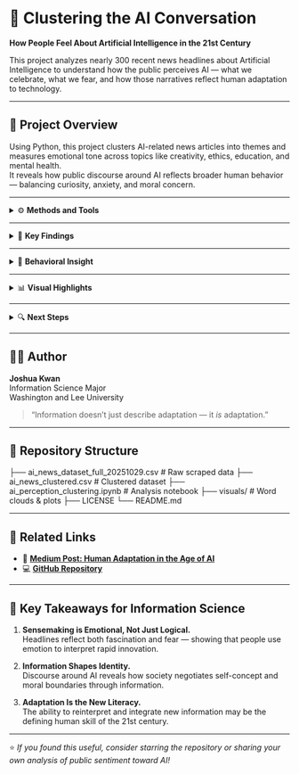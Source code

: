 # 🧠 Clustering the AI Conversation  
**How People Feel About Artificial Intelligence in the 21st Century**

This project analyzes nearly 300 recent news headlines about Artificial Intelligence to understand how the public perceives AI — what we celebrate, what we fear, and how those narratives reflect human adaptation to technology.

---

## 📂 Project Overview
Using Python, this project clusters AI-related news articles into themes and measures emotional tone across topics like creativity, ethics, education, and mental health.  
It reveals how public discourse around AI reflects broader human behavior — balancing curiosity, anxiety, and moral concern.

---

<details>
<summary>⚙️ <b>Methods and Tools</b></summary>

**Libraries Used**
- `pandas`, `numpy`
- `scikit-learn` (KMeans, PCA)
- `TextBlob` (sentiment analysis)
- `GoogleNews` (data collection)
- `matplotlib`, `wordcloud`

**Pipeline**
1. Collected AI-related headlines using the Google News API  
2. Cleaned and preprocessed the dataset  
3. Transformed text into TF-IDF vectors  
4. Clustered headlines using **K-Means (k=9)**  
5. Visualized clusters and top keywords with **word clouds and PCA**  
6. Performed sentiment analysis to interpret public tone (*positive → negative*)  

</details>

---

<details>
<summary>🧩 <b>Key Findings</b></summary>

| Cluster | Theme | Average Tone (–1 → +1) |
|----------|--------|------------------------|
| Creative Tools & Platforms | +0.31 |
| AI & Cognition | +0.26 |
| AI Ethics in Education | +0.10 |
| AI Governance & Policy | +0.06 |
| AI in Education | –0.02 |
| ChatGPT & Societal Impact | –0.07 |
| AI & Mental Health | –0.07 |
| AI & Global Economy | –0.38 |

- **Positive clusters** reflect fascination, creativity, and empowerment  
- **Negative clusters** show anxiety about economy, mental health, and loss of control  
- This duality mirrors a human *“wonder vs. worry”* mindset — curiosity toward progress, caution toward consequence  

</details>

---

<details>
<summary>🧭 <b>Behavioral Insight</b></summary>

From an **Information Science** perspective, this dataset captures *sensemaking in motion*.  
Humans use information — like news stories — to negotiate identity and emotion during periods of rapid change.  

> “We embrace technology that empowers us, and resist technology that defines us.”  

- Positive clusters represent **assimilation** (fitting AI into existing frameworks)  
- Negative clusters represent **accommodation** (rewriting frameworks to restore balance)  
- Together, they map how humans emotionally adapt to technological acceleration  

</details>

---

<details>
<summary>📊 <b>Visual Highlights</b></summary>

*(See `/visuals` or open the Jupyter Notebook)*

**Included Visuals**
- Elbow Plot → optimal number of clusters (k=9)  
- PCA Scatter Plot → visualizing 9-cluster distribution  
- Word Clouds → dominant terms for each cluster  
- Sentiment Distribution Chart → wonder vs. worry  
- Overall Word Cloud → global theme frequency  

</details>

---

<details>
<summary>🔍 <b>Next Steps</b></summary>

- Expand dataset with **Reddit** and **X (Twitter)** discussions for grassroots sentiment tracking  
- Compare **2025 vs. 2023** data to detect tone shifts over time  
- Explore **BERT-based embeddings** for deeper semantic clustering  
- Build a small **dashboard in Streamlit or Tableau** for interactive exploration  

</details>

---

## 🧑‍💻 Author
**Joshua Kwan**  
Information Science Major  
Washington and Lee University  

> “Information doesn’t just describe adaptation — it *is* adaptation.”

---

## 📎 Repository Structure

├── ai_news_dataset_full_20251029.csv # Raw scraped data
├── ai_news_clustered.csv # Clustered dataset
├── ai_perception_clustering.ipynb # Analysis notebook
├── visuals/ # Word clouds & plots
├── LICENSE
└── README.md


---

## 🔗 Related Links
- 📰 [**Medium Post: Human Adaptation in the Age of AI**](https://medium.com)  
- 💻 [**GitHub Repository**](https://github.com/Kwanjk/ai_perception_clustering)

---

## 🧠 Key Takeaways for Information Science

1. **Sensemaking is Emotional, Not Just Logical.**  
   Headlines reflect both fascination and fear — showing that people use emotion to interpret rapid innovation.  

2. **Information Shapes Identity.**  
   Discourse around AI reveals how society negotiates self-concept and moral boundaries through information.  

3. **Adaptation Is the New Literacy.**  
   The ability to reinterpret and integrate new information may be the defining human skill of the 21st century.  

---

⭐ *If you found this useful, consider starring the repository or sharing your own analysis of public sentiment toward AI!*
